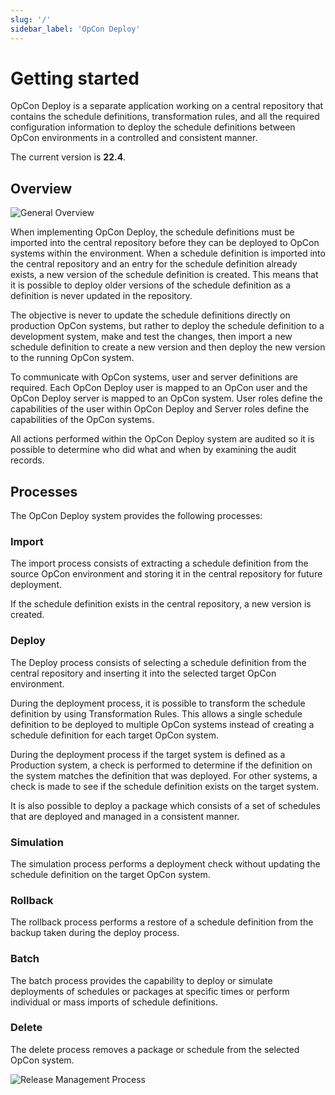 ```yaml
---
slug: '/'
sidebar_label: 'OpCon Deploy'
---
```


# Getting started

OpCon Deploy is a separate application working on a central repository that contains the schedule definitions, transformation rules, and all the required configuration information to deploy the schedule definitions between OpCon environments in a controlled and consistent manner.

The current version is **22.4**.

## Overview

![General Overview](/img/deploy-general-overview.png)

When implementing OpCon Deploy, the schedule definitions must be imported into the central repository before they can be deployed to OpCon systems within the environment. When a schedule definition is imported into the central repository and an entry for the schedule definition already exists, a new version of the schedule definition is created. This means that it is possible to deploy older versions of the schedule definition as a definition is never updated in the repository.

The objective is never to update the schedule definitions directly on production OpCon systems, but rather to deploy the schedule definition to a development system, make and test the changes, then import a new schedule definition to create a new version and then deploy the new version to the running OpCon system.

To communicate with OpCon systems, user and server definitions are required. Each OpCon Deploy user is mapped to an OpCon user and the OpCon Deploy server is mapped to an OpCon system. User roles define the capabilities of the user within OpCon Deploy and Server roles define the capabilities of the OpCon systems.

All actions performed within the OpCon Deploy system are audited so it is possible to determine who did what and when by examining the audit records.

## Processes

The OpCon Deploy system provides the following processes:

### Import

The import process consists of extracting a schedule definition from the source OpCon environment and storing it in the central repository for future deployment.

If the schedule definition exists in the central repository, a new version is created.

### Deploy

The Deploy process consists of selecting a schedule definition from the central repository and inserting it into the selected target OpCon environment.

During the deployment process, it is possible to transform the schedule definition by using Transformation Rules. This allows a single schedule definition to be deployed to multiple OpCon systems instead of creating a schedule definition for each target OpCon system.

During the deployment process if the target system is defined as a Production system, a check is performed to determine if the definition on the system matches the definition that was deployed. For other systems, a check is made to see if the schedule definition exists on the target system.

It is also possible to deploy a package which consists of a set of schedules that are deployed and managed in a consistent manner.

### Simulation

The simulation process performs a deployment check without updating the schedule definition on the target OpCon system.

### Rollback

The rollback process performs a restore of a schedule definition from the backup taken during the deploy process.

### Batch

The batch process provides the capability to deploy or simulate deployments of schedules or packages at specific times or perform individual or mass imports of schedule definitions.

### Delete

The delete process removes a package or schedule from the selected OpCon system.

![Release Management Process](/img/release-management-process.png)
